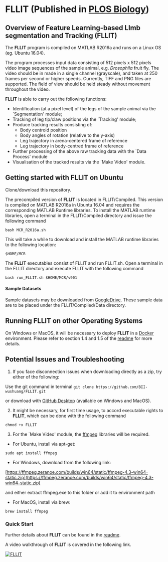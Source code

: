 # FLLIT (Published in [PLOS Biology](https://journals.plos.org/plosbiology/article?id=10.1371/journal.pbio.3000346))
## Overview of Feature Learning-based LImb segmentation and Tracking (**FLLIT**)

The **FLLIT** program is compiled on MATLAB R2016a and runs on a Linux OS (eg. Ubuntu 16.04).

The program processes input data consisting of 512 pixels x 512 pixels video image sequences of the sample animal, e.g. *Drosophila* fruit fly. The video should be in made in a single channel (grayscale), and taken at 250 frames per second or higher speeds. Currently, TIFF and PNG files are supported. The field of view should be held steady without movement throughout the video.

**FLLIT** is able to carry out the following functions:
- Identification (at a pixel level) of the legs of the sample animal via the `Segmentation' module;
- Tracking of leg tip/claw positions via the `Tracking' module;
- Produce tracking results consisting of:
	* Body centroid position
	* Body angles of rotation (relative to the y-axis)
	* Leg trajectory in arena-centered frame of reference
	* Leg trajectory in body-centred frame of reference
- Further processing of the above raw tracking data with the `Data Process' module
- Visualisation of the tracked results via the `Make Video' module.

## Getting started with FLLIT on Ubuntu
Clone/download this repository. 

The precompiled version of **FLLIT** is located in FLLIT/Compiled.  This version is compiled on MATLAB R2016a in Ubuntu 16.04 and requires the corresponding MATLAB Runtime libraries. To install the MATLAB runtime libraries, open a terminal in the FLLIT/Compiled directory and issue the following command

```bash MCR_R2016a.sh```

This will take a while to download and install the MATLAB runtime libraries to the following location:

```$HOME/MCR```

The **FLLIT** executables consist of FLLIT and run FLLIT.sh. Open a terminal in the FLLIT directory and execute FLLIT with the following command

```bash run_FLLIT.sh $HOME/MCR/v901```

#### Sample Datasets
Sample datasets may be downloaded from [GoogleDrive](https://drive.google.com/open?id=1sHYEV85wkquBi2xYVOjj7k9g8yI5CeLE). These sample data are to be placed under the FLLIT/Compiled/Data directory.

## Running FLLIT on other Operating Systems
On Windows or MacOS, it will be necessary to deploy **FLLIT** in a [Docker](https://www.docker.com/) environment. Please refer to section 1.4 and 1.5 of the [readme](./Compiled/Readme.pdf) for more details.

## Potential Issues and Troubleshooting
1) If you face disconnection issues when downloading directly as a zip, try either of the following:

Use the git command in terminal ```git clone https://github.com/BII-wushuang/FLLIT.git```

or download with [GitHub Desktop]( https://desktop.github.com/ ) (available on Windows and MacOS).

2) It might be necessary, for first time usage, to accord executable rights to **FLLIT**, which can be done with the following command

```chmod +x FLLIT```

3) For the `Make Video' module, the [ffmpeg](https://ffmpeg.org/) libraries will be required.

- For Ubuntu, install via apt-get:

```sudo apt install ffmpeg```

- For Windows, download from the following link:

[https://ffmpeg.zeranoe.com/builds/win64/static/ffmpeg-4.3-win64-static.zip](https://ffmpeg.zeranoe.com/builds/win64/static/ffmpeg-4.3-win64-static.zip)

and either extract ffmpeg.exe to this folder or add it to environment path

- For MacOS, install via brew:

```brew install ffmpeg```

### Quick Start

Further details about **FLLIT** can be found in the [readme](./Compiled/Readme.pdf).

A video walkthrough of **FLLIT** is covered in the following link.

[![FLLIT](https://img.youtube.com/vi/g31la3oUNYk/0.jpg)](https://www.youtube.com/watch?v=g31la3oUNYk)

